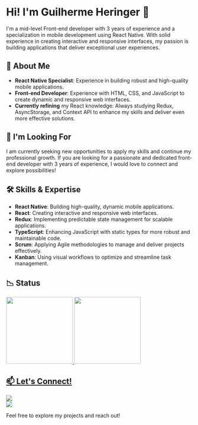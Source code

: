 # Hi! I'm Guilherme Heringer 👋


I'm a mid-level Front-end developer with 3 years of experience and a specialization in mobile development using React Native. With solid experience in creating interactive and responsive interfaces, my passion is building applications that deliver exceptional user experiences.

## 🌟 About Me

- **React Native Specialist**: Experience in building robust and high-quality mobile applications.
- **Front-end Developer**: Experience with HTML, CSS, and JavaScript to create dynamic and responsive web interfaces.
- **Currently refining** my React knowledge: Always studying Redux, AsyncStorage, and Context API to enhance my skills and deliver even more effective solutions.

## 💼 I'm Looking For

I am currently seeking new opportunities to apply my skills and continue my professional growth. If you are looking for a passionate and dedicated front-end developer with 3 years of experience, I would love to connect and explore possibilities!

## 🛠 Skills & Expertise

- **React Native**: Building high-quality, dynamic mobile applications.
- **React**: Creating interactive and responsive web interfaces.
- **Redux**: Implementing predictable state management for scalable applications.
- **TypeScript**: Enhancing JavaScript with static types for more robust and maintainable code.
- **Scrum**: Applying Agile methodologies to manage and deliver projects effectively.
- **Kanban**: Using visual workflows to optimize and streamline task management.

## 📉 Status
<div>
<a href="https://github.com/glheringer">
<img loading="lazy" height="180em" src="https://github-readme-stats.vercel.app/api/top-langs/?username=glheringer&layout=compact&langs_count=7&theme=dracula"/>
<img loading="lazy" height="180em" src="https://github-readme-stats.vercel.app/api?username=glheringer&show_icons=true&theme=dracula&include_all_commits=true&count_private=true"/>
</div>
  

## 📫 Let's Connect!
<a href="https://www.linkedin.com/in/guilherme-heringer-a9118a16a/" target="_blank"><img loading="lazy" src="https://img.shields.io/badge/-LinkedIn-%230077B5?style=for-the-badge&logo=linkedin&logoColor=white" target="_blank"></a>   
<a href = "mailto:contato@guilhermeheringer1999@gmail.com"><img loading="lazy" src="https://img.shields.io/badge/Gmail-D14836?style=for-the-badge&logo=gmail&logoColor=white" target="_blank"></a>


Feel free to explore my projects and reach out!

